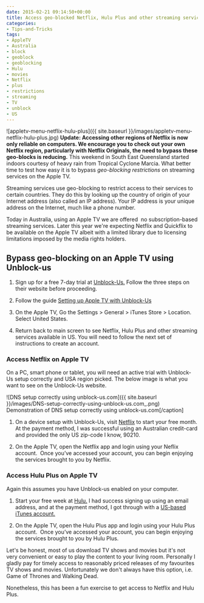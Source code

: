 ```yaml
---
date: 2015-02-21 09:14:50+00:00
title: Access geo-blocked Netflix, Hulu Plus and other streaming services on Apple TV
categories:
- Tips-and-Tricks
tags:
- AppleTV
- Australia
- block
- geoblock
- geoblocking
- Hulu
- movies
- Netflix
- plus
- restrictions
- streaming
- TV
- unblock
- US
---
```



 	
![appletv-menu-netflix-hulu-plus]({{ site.baseurl }}/images/appletv-menu-netflix-hulu-plus.jpg)
**Update: Accessing other regions of Netflix is now only reliable on computers. We encourage you to check out your own Netflix region, particularly with Netflix Originals, the need to bypass these geo-blocks is reducing.**
This weekend in South East Queensland started indoors courtesy of heavy rain from Tropical Cyclone Marcia. What better time to test how easy it is to bypass _geo-blocking restrictions_ on streaming services on the Apple TV.

Streaming services use geo-blocking to restrict access to their services to certain countries. They do this by looking up the country of origin of your Internet address (also called an IP address). Your IP address is your unique address on the Internet, much like a phone number.

Today in Australia, using an Apple TV we are offered  no subscription-based streaming services. Later this year we're expecting Netflix and Quickflix to be available on the Apple TV albeit with a limited library due to licensing limitations imposed by the media rights holders.


## Bypass geo-blocking on an Apple TV using Unblock-us





 	
  1. Sign up for a free 7-day trial at [Unblock-Us.](http://unblock-us.com) Follow the three steps on their website before proceeding.

 	
  2. Follow the guide [Setting up Apple TV with Unblock-Us](http://support.unblock-us.com/customer/portal/articles/291549)

 	
  3. On the Apple TV, Go the Settings > General > iTunes Store > Location. Select United States.

 	
  4. Return back to main screen to see Netflix, Hulu Plus and other streaming services available in US. You will need to follow the next set of instructions to create an account.




### Access Netflix on Apple TV


On a PC, smart phone or tablet, you will need an active trial with Unblock-Us setup correctly and USA region picked. The below image is what you want to see on the Unblock-Us website.

![DNS setup correctly using unblock-us.com]({{ site.baseurl }}/images/DNS-setup-correctly-using-unblock-us.com_.png) Demonstration of DNS setup correctly using unblock-us.com[/caption]



 	
  1. On a device setup with Unblock-Us, visit [Netflix](http://www.netflix.com) to start your free month. At the payment method, I was successful using an Australian credit-card and provided the only US zip-code I know, 90210.

 	
  2. On the Apple TV, open the Netflix app and login using your Neflix account.  Once you’ve accessed your account, you can begin enjoying the services brought to you by Netflix.




### Access Hulu Plus on Apple TV


Again this assumes you have Unblock-us enabled on your computer.



 	
  1. Start your free week at [Hulu.](http://www.hulu.com/) I had success signing up using an email address, and at the payment method, I got through with a [US-based iTunes account.](http://www.lifehacker.com.au/2010/09/how-to-set-up-a-us-itunes-account)

 	
  2. On the Apple TV, open the Hulu Plus app and login using your Hulu Plus account.  Once you’ve accessed your account, you can begin enjoying the services brought to you by Hulu Plus.


Let's be honest, most of us download TV shows and movies but it's not very convenient or easy to play the content to your living room. Personally I gladly pay for timely access to reasonably priced releases of my favourites TV shows and movies. Unfortunately we don't always have this option, i.e. Game of Thrones and Walking Dead.

Nonetheless, this has been a fun exercise to get access to Netflix and Hulu Plus.

